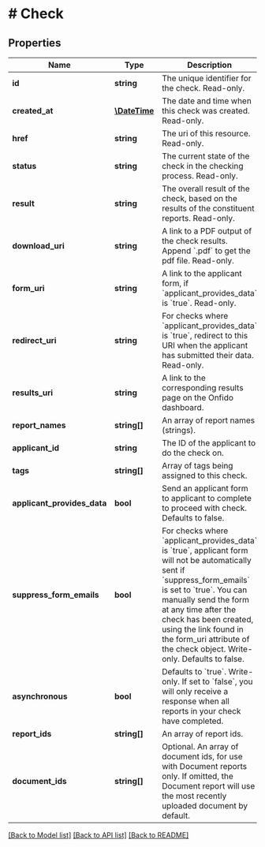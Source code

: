 # # Check

## Properties

Name | Type | Description | Notes
------------ | ------------- | ------------- | -------------
**id** | **string** | The unique identifier for the check. Read-only. | [optional] 
**created_at** | [**\DateTime**](\DateTime.md) | The date and time when this check was created. Read-only. | [optional] 
**href** | **string** | The uri of this resource. Read-only. | [optional] 
**status** | **string** | The current state of the check in the checking process. Read-only. | [optional] 
**result** | **string** | The overall result of the check, based on the results of the constituent reports. Read-only. | [optional] 
**download_uri** | **string** | A link to a PDF output of the check results. Append &#x60;.pdf&#x60; to get the pdf file. Read-only. | [optional] 
**form_uri** | **string** | A link to the applicant form, if &#x60;applicant_provides_data&#x60; is &#x60;true&#x60;. Read-only. | [optional] 
**redirect_uri** | **string** | For checks where &#x60;applicant_provides_data&#x60; is &#x60;true&#x60;, redirect to this URI when the applicant has submitted their data. Read-only. | [optional] 
**results_uri** | **string** | A link to the corresponding results page on the Onfido dashboard. | [optional] 
**report_names** | **string[]** | An array of report names (strings). | [optional] 
**applicant_id** | **string** | The ID of the applicant to do the check on. | [optional] 
**tags** | **string[]** | Array of tags being assigned to this check. | [optional] 
**applicant_provides_data** | **bool** | Send an applicant form to applicant to complete to proceed with check. Defaults to false. | [optional] 
**suppress_form_emails** | **bool** | For checks where &#x60;applicant_provides_data&#x60; is &#x60;true&#x60;, applicant form will not be automatically sent if &#x60;suppress_form_emails&#x60; is set to &#x60;true&#x60;. You can manually send the form at any time after the check has been created, using the link found in the form_uri attribute of the check object. Write-only. Defaults to false. | [optional] 
**asynchronous** | **bool** | Defaults to &#x60;true&#x60;. Write-only. If set to &#x60;false&#x60;, you will only receive a response when all reports in your check have completed. | [optional] 
**report_ids** | **string[]** | An array of report ids. | [optional] 
**document_ids** | **string[]** | Optional. An array of document ids, for use with Document reports only. If omitted, the Document report will use the most recently uploaded document by default. | [optional] 

[[Back to Model list]](../../README.md#documentation-for-models) [[Back to API list]](../../README.md#documentation-for-api-endpoints) [[Back to README]](../../README.md)


